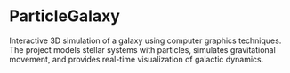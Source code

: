 # ParticleGalaxy
Interactive 3D simulation of a galaxy using computer graphics techniques. The project models stellar systems with particles, simulates gravitational movement, and provides real-time visualization of galactic dynamics.
